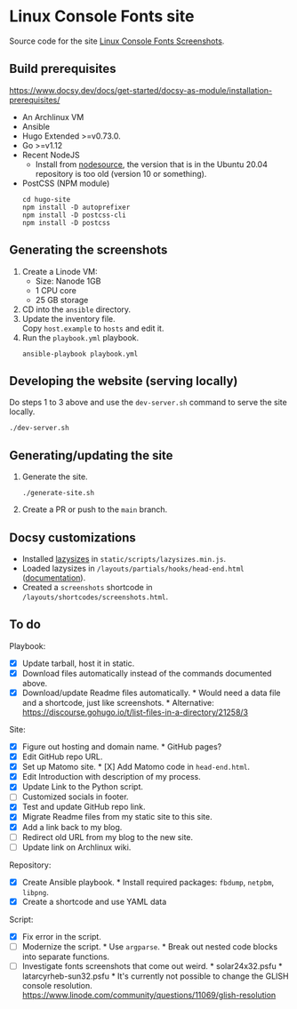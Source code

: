 # Linux Console Fonts site

Source code for the site
[Linux Console Fonts Screenshots](https://adeverteuil.github.io/linux-console-fonts-screenshots/).


## Build prerequisites

https://www.docsy.dev/docs/get-started/docsy-as-module/installation-prerequisites/

* An Archlinux VM
* Ansible
* Hugo Extended >=v0.73.0.
* Go >=v1.12
* Recent NodeJS
  * Install from [nodesource](https://github.com/nodesource/distributions/blob/master/README.md),
    the version that is in the Ubuntu 20.04 repository is too old (version 10 or something).
* PostCSS (NPM module)
  ```
  cd hugo-site
  npm install -D autoprefixer
  npm install -D postcss-cli
  npm install -D postcss
  ```


## Generating the screenshots

1. Create a Linode VM:
   * Size: Nanode 1GB
   * 1 CPU core
   * 25 GB storage
1. CD into the `ansible` directory.
1. Update the inventory file.  
   Copy `host.example` to `hosts` and edit it.
1. Run the `playbook.yml` playbook.
   ```
   ansible-playbook playbook.yml
   ```


## Developing the website (serving locally)

Do steps 1 to 3 above and use the `dev-server.sh` command to serve the site locally.

```
./dev-server.sh
```


## Generating/updating the site

1. Generate the site.
   ```
   ./generate-site.sh
   ```
1. Create a PR or push to the `main` branch.


## Docsy customizations

* Installed [lazysizes](https://github.com/aFarkas/lazysizes) in `static/scripts/lazysizes.min.js`.
* Loaded lazysizes in `/layouts/partials/hooks/head-end.html` ([documentation](https://www.docsy.dev/docs/adding-content/lookandfeel/#customizing-templates)).
* Created a `screenshots` shortcode in `/layouts/shortcodes/screenshots.html`.


## To do

Playbook:

* [X] Update tarball, host it in static.
* [X] Download files automatically instead of the commands documented above.
* [X] Download/update Readme files automatically.
      * Would need a data file and a shortcode, just like screenshots.
      * Alternative: https://discourse.gohugo.io/t/list-files-in-a-directory/21258/3

Site:

* [X] Figure out hosting and domain name.
      * GitHub pages?
* [x] Edit GitHub repo URL.
* [X] Set up Matomo site.
      * [X] Add Matomo code in `head-end.html`.
* [X] Edit Introduction with description of my process.
* [X] Update Link to the Python script.
* [ ] Customized socials in footer.
* [X] Test and update GitHub repo link.
* [X] Migrate Readme files from my static site to this site.
* [X] Add a link back to my blog.
* [ ] Redirect old URL from my blog to the new site.
* [ ] Update link on Archlinux wiki.

Repository:

* [X] Create Ansible playbook.
      * Install required packages: `fbdump`, `netpbm`, `libpng`.
* [X] Create a shortcode and use YAML data

Script:

* [X] Fix error in the script.
* [ ] Modernize the script.
      * Use `argparse`.
      * Break out nested code blocks into separate functions.
* [ ] Investigate fonts screenshots that come out weird.
      * solar24x32.psfu
      * latarcyrheb-sun32.psfu
      * It's currently not possible to change the GLISH console resolution.  
        https://www.linode.com/community/questions/11069/glish-resolution
